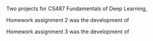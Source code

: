 Two projects for CS487 Fundamentals of Deep Learning,

Homework assignment 2 was the development of

Homework assignment 3 was the development of
